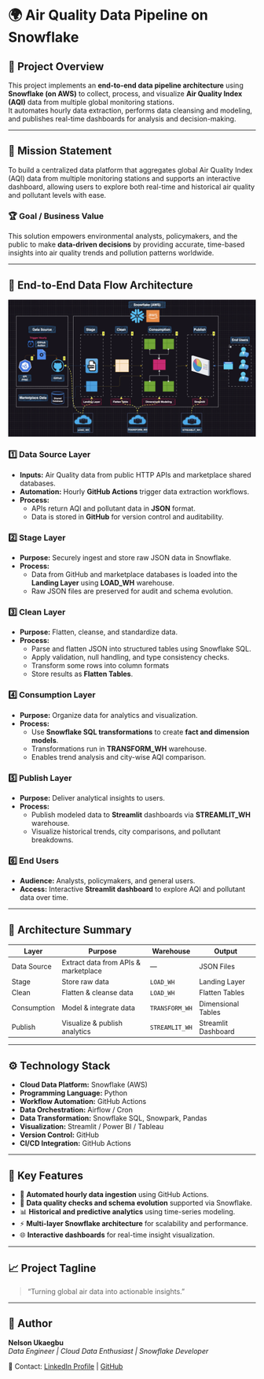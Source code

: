 # 🌍 Air Quality Data Pipeline on Snowflake

## 🧭 Project Overview
This project implements an **end-to-end data pipeline architecture** using **Snowflake (on AWS)** to collect, process, and visualize **Air Quality Index (AQI)** data from multiple global monitoring stations.  
It automates hourly data extraction, performs data cleansing and modeling, and publishes real-time dashboards for analysis and decision-making.

---

## 🎯 Mission Statement
To build a centralized data platform that aggregates global Air Quality Index (AQI) data from multiple monitoring stations and supports an interactive dashboard, allowing users to explore both real-time and historical air quality and pollutant levels with ease.

### 🏆 Goal / Business Value
This solution empowers environmental analysts, policymakers, and the public to make **data-driven decisions** by providing accurate, time-based insights into air quality trends and pollution patterns worldwide.

---

## 🧱 End-to-End Data Flow Architecture

![Alt text](images/Layered-Architecture-Standard-Names.png)

### 1️⃣ Data Source Layer
- **Inputs:** Air Quality data from public HTTP APIs and marketplace shared databases.  
- **Automation:** Hourly **GitHub Actions** trigger data extraction workflows.  
- **Process:**
  - APIs return AQI and pollutant data in **JSON** format.  
  - Data is stored in **GitHub** for version control and auditability.

### 2️⃣ Stage Layer
- **Purpose:** Securely ingest and store raw JSON data in Snowflake.  
- **Process:**
  - Data from GitHub and marketplace databases is loaded into the **Landing Layer** using **LOAD_WH** warehouse.
  - Raw JSON files are preserved for audit and schema evolution.

### 3️⃣ Clean Layer
- **Purpose:** Flatten, cleanse, and standardize data.  
- **Process:**
  - Parse and flatten JSON into structured tables using Snowflake SQL.  
  - Apply validation, null handling, and type consistency checks.
  - Transform some rows into column formats
  - Store results as **Flatten Tables**.

### 4️⃣ Consumption Layer
- **Purpose:** Organize data for analytics and visualization.  
- **Process:**
  - Use **Snowflake SQL transformations** to create **fact and dimension models**.  
  - Transformations run in **TRANSFORM_WH** warehouse.  
  - Enables trend analysis and city-wise AQI comparison.

### 5️⃣ Publish Layer
- **Purpose:** Deliver analytical insights to users.  
- **Process:**
  - Publish modeled data to **Streamlit** dashboards via **STREAMLIT_WH** warehouse.  
  - Visualize historical trends, city comparisons, and pollutant breakdowns.

### 6️⃣ End Users
- **Audience:** Analysts, policymakers, and general users.  
- **Access:** Interactive **Streamlit dashboard** to explore AQI and pollutant data over time.

---

## 🧩 Architecture Summary

| **Layer** | **Purpose** | **Warehouse** | **Output** |
|------------|--------------|----------------|-------------|
| Data Source | Extract data from APIs & marketplace | — | JSON Files |
| Stage | Store raw data | `LOAD_WH` | Landing Layer |
| Clean | Flatten & cleanse data | `LOAD_WH` | Flatten Tables |
| Consumption | Model & integrate data | `TRANSFORM_WH` | Dimensional Tables |
| Publish | Visualize & publish analytics | `STREAMLIT_WH` | Streamlit Dashboard |

---

## ⚙️ Technology Stack
- **Cloud Data Platform:** Snowflake (AWS)
- **Programming Language:** Python
- **Workflow Automation:** GitHub Actions
- **Data Orchestration:** Airflow / Cron
- **Data Transformation:** Snowflake SQL, Snowpark, Pandas
- **Visualization:** Streamlit / Power BI / Tableau
- **Version Control:** GitHub
- **CI/CD Integration:** GitHub Actions

---

## 🚀 Key Features
- 🔁 **Automated hourly data ingestion** using GitHub Actions.  
- 🧹 **Data quality checks and schema evolution** supported via Snowflake.  
- 📊 **Historical and predictive analytics** using time-series modeling.  
- ⚡ **Multi-layer Snowflake architecture** for scalability and performance.  
- 🌐 **Interactive dashboards** for real-time insight visualization.

---

## 📈 Project Tagline
> “Turning global air data into actionable insights.”

---

## 🧠 Author
**Nelson Ukaegbu**  
_Data Engineer | Cloud Data Enthusiast | Snowflake Developer_

📧 Contact: [LinkedIn Profile](https://www.linkedin.com/) | [GitHub](https://github.com/nelson-analytics)

